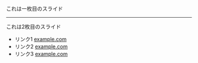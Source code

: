 これは一枚目のスライド

----

これは2枚目のスライド  
- リンク1 [example.com](https://example.com/)
- リンク2 [example.com](https://example.com/)
- リンク3 [example.com](https://example.com/)
